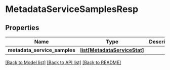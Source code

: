 # MetadataServiceSamplesResp

## Properties
Name | Type | Description | Notes
------------ | ------------- | ------------- | -------------
**metadata_service_samples** | [**list[MetadataServiceStat]**](MetadataServiceStat.md) |  | 

[[Back to Model list]](../README.md#documentation-for-models) [[Back to API list]](../README.md#documentation-for-api-endpoints) [[Back to README]](../README.md)


